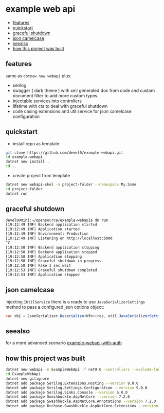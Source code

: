 # example web api

- [features](#features)
- [quickstart](#quickstart)
- [graceful shutdown](#graceful-shutdown)
- [json camelcase](#json-camelcase)
- [seealso](#seealso)
- [how this project was built](#how-this-project-was-built)

## features

same as `dotnew new webapi` plus:
- serilog
- swagger ( dark theme ) with xml generated doc from code and custom document filter to add more custom types
- injectable services into controllers
- lifetime with cts to deal with graceful shutdown
- code casing extensions and util service for json camelcase configuration

## quickstart

- install repo as template

```sh
git clone https://github.com/devel0/example-webapi.git
cd example-webapi
dotnet new install .
cd ..
```

- create project from template

```sh
dotnet new webapi-skel -n project-folder --namespace My.Some
cd project-folder
dotnet run
```

## graceful shutdown

```sh
devel0@mini:~/opensource/example-webapi$ dn run
[19:12:49 INF] Backend application started
[19:12:49 INF] Application started
[19:12:49 INF] Environment: Production
[19:12:49 INF] Listening on http://localhost:5000
^C
[19:12:50 INF] Backend application stopping
[19:12:50 INF] Backend application stopped
[19:12:50 INF] Application stopping
[19:12:50 INF] Graceful shutdown in progress
[19:12:50 INF] Fake 3 sec wait
[19:12:53 INF] Graceful shutdown completed
[19:12:53 INF] Application stopped
```

## json camelcase

injecting `IUtilService` there is a ready to use `JavaSerializerSettings` method to pass a configured json options object:

```csharp
var obj = JsonSerializer.Deserialize<Nfo>(res, util.JavaSerializerSettings());
```

## seealso

for a more advanced scenario [example-webapi-with-auth](https://github.com/devel0/example-webapp-with-auth)

## how this project was built

```sh
dotnet new webapi -n ExampleWebApi -f net9.0 -controllers --exclude-launch-settings
cd ExampleWebApi
dotnet new gitignore
dotnet add package Serilog.Extensions.Hosting --version 9.0.0
dotnet add package Serilog.Settings.Configuration --version 9.0.0
dotnet add package Serilog.Sinks.Console --version 6.0.0
dotnet add package Swashbuckle.AspNetCore --version 7.2.0
dotnet add package Swashbuckle.AspNetCore.Annotations --version 7.2.0
dotnet add package Unchase.Swashbuckle.AspNetCore.Extensions --version 2.7.2
```